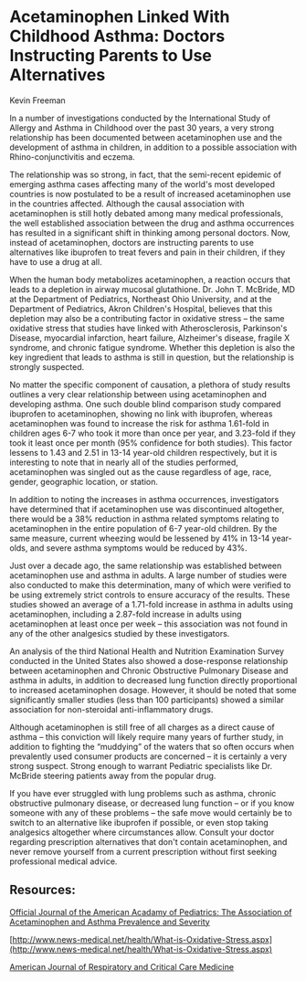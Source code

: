 # Acetaminophen Linked With Childhood Asthma: Doctors Instructing Parents to Use Alternatives

Kevin Freeman

In a number of investigations conducted by the International Study of Allergy and Asthma in Childhood over the past 30 years, a very strong relationship has been documented between acetaminophen use and the development of asthma in children, in addition to a possible association with Rhino-conjunctivitis and eczema. 

The relationship was so strong, in fact, that the semi-recent epidemic of emerging asthma cases affecting many of the world's most developed countries is now postulated to be a result of increased acetaminophen use in the countries affected. Although the causal association with acetaminophen is still hotly debated among many medical professionals, the well established association between the drug and asthma occurrences has resulted in a significant shift in thinking among personal doctors. Now, instead of acetaminophen, doctors are instructing parents to use alternatives like ibuprofen to treat fevers and pain in their children, if they have to use a drug at all.

When the human body metabolizes acetaminophen, a reaction occurs that leads to a depletion in airway mucosal glutathione. Dr. John T. McBride, MD at the Department of Pediatrics, Northeast Ohio University, and at the Department of Pediatrics, Akron Children's Hospital, believes that this depletion may also be a contributing factor in oxidative stress – the same oxidative stress that studies have linked with Atherosclerosis, Parkinson's Disease, myocardial infarction, heart failure, Alzheimer's disease, fragile X syndrome, and chronic fatigue syndrome. Whether this depletion is also the key ingredient that leads to asthma is still in question, but the relationship is strongly suspected. 

No matter the specific component of causation, a plethora of study results outlines a very clear  relationship between using acetaminophen and developing asthma. One such double blind comparison study compared ibuprofen to acetaminophen, showing no link with ibuprofen, whereas acetaminophen was found to increase the risk for asthma 1.61-fold in children ages 6-7 who took it more than once per year, and 3.23-fold if they took it least once per month (95% confidence for both studies). This factor lessens to 1.43 and 2.51 in 13-14 year-old children respectively, but it is interesting to note that in nearly all of the studies performed, acetaminophen was singled out as the cause regardless of age, race, gender, geographic location, or station.

In addition to noting the increases in asthma occurrences, investigators have determined that if acetaminophen use was discontinued altogether, there would be a 38% reduction in asthma related symptoms relating to acetaminophen in the entire population of 6-7 year-old children. By the same measure, current wheezing would be lessened by 41% in 13-14 year-olds, and severe asthma symptoms would be reduced by 43%. 

Just over a decade ago, the same relationship was established between acetaminophen use and asthma in adults. A large number of studies were also conducted to make this determination, many of which were verified to be using extremely strict controls to ensure accuracy of the results. These studies showed an average of a 1.71-fold increase in asthma in adults using acetaminophen, including a 2.87-fold increase in adults using acetaminophen at least once per week – this association was not found in any of the other analgesics studied by these investigators. 

An analysis of the third National Health and Nutrition Examination Survey conducted in the United States also showed a dose-response relationship between acetaminophen and Chronic Obstructive Pulmonary Disease and asthma in adults, in addition to decreased lung function directly proportional to increased acetaminophen dosage. However, it should be noted that some significantly smaller studies (less than 100 participants) showed  a similar association for non-steroidal anti-inflammatory drugs. 

Although acetaminophen is still free of all charges as a direct cause of asthma – this conviction will likely require many years of further study, in addition to fighting the “muddying” of the waters that so often occurs when prevalently used consumer products are concerned – it is certainly a very strong suspect. Strong enough to warrant Pediatric specialists like Dr. McBride steering patients away from the popular drug.  

If you have ever struggled with lung problems such as asthma, chronic obstructive pulmonary disease, or decreased lung function – or if you know someone with any of these problems – the safe move would certainly be to switch to an alternative like ibuprofen if possible, or even stop taking analgesics altogether where circumstances allow. Consult your doctor regarding prescription alternatives that don't contain acetaminophen, and never remove yourself from a current prescription without first seeking professional medical advice. 

## Resources: 

[Official Journal of the American Acadamy of Pediatrics: The Association of Acetaminophen and Asthma Prevalence and Severity](http://pediatrics.aappublications.org/content/128/6/1181.full.pdf)

[http://www.news-medical.net/health/What-is-Oxidative-Stress.aspx](http://www.news-medical.net/health/What-is-Oxidative-Stress.aspx)

[American Journal of Respiratory and Critical Care Medicine](http://ajrccm.atsjournals.org/content/183/2/171.abstract)

